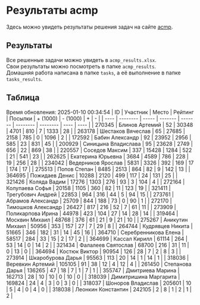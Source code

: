 # Результаты acmp
Здесь можно увидеть результаты решения задач на сайте [acmp](https://acmp.ru). 

## Результаты
Все решенные задачи можно увидеть в `acmp_results.xlsx`.   
Свои результаты можно посмотреть в папке `acmp_results`.  
Домашняя работа написана в папке `tasks`, а её выполнение в папке `tasks_results`.

## Таблица
Время обновления: 2025-01-10 00:34:54
| ID   | Участник | Место | Рейтинг | Посылки | + (1000) | - (1000) | +    | -    |
| ---- | -------- | ----- | ------- | ------- | -------- | -------- | ---- | ---- |
| 270345 | Блинов Артемий | 52 | 30348 | 4701 | 810 | 7 | 1333 | 28 |
| 263178 | Шестаков Вячеслав | 65 | 27685 | 2158 | 785 | 0 | 1096 | 2 |
| 172592 | Бабин Александр | 92 | 23952 | 2956 | 585 | 23 | 831 | 45 |
| 200929 | Синицына Владислава | 95 | 23628 | 2749 | 656 | 22 | 869 | 38 |
| 220557 | Соседов Максим | 337 | 15428 | 1284 | 522 | 21 | 541 | 23 |
| 262625 | Екатерина Юрьевна | 3684 | 4589 | 786 | 228 | 19 | 256 | 28 |
| 234042 | Ведерников Ярослав | 5831 | 3326 | 392 | 169 | 17 | 174 | 17 |
| 275513 | Попов Степан | 8485 | 2513 | 864 | 82 | 9 | 142 | 13 |
| 364695 | Пожидаев Денис | 10288 | 2120 | 499 | 117 | 24 | 131 | 25 |
| 321426 | Коляда Вадим | 17276 | 1303 | 276 | 93 | 3 | 104 | 4 |
| 272164 | Колупаева Софья | 20158 | 1105 | 360 | 82 | 11 | 123 | 19 |
| 321411 | Трегубович Андрей | 22853 | 964 | 316 | 44 | 5 | 94 | 15 |
| 273761 | Абрамов Александр | 25709 | 844 | 188 | 73 | 0 | 90 | 1 |
| 272170 | Тимошков Александр | 26427 | 817 | 216 | 52 | 7 | 61 | 11 |
| 273909 | Поликарпова Ирина | 44978 | 423 | 104 | 27 | 14 | 28 | 14 |
| 319464 | Москвин Михаил | 48768 | 376 | 61 | 21 | 9 | 21 | 10 |
| 275267 | Аникутин Михаил | 50956 | 353 | 157 | 27 | 7 | 29 | 8 |
| 264744 | Кудрявцев Никита | 51665 | 346 | 182 | 31 | 14 | 45 | 16 |
| 364710 | Серебренникова Елена | 58517 | 284 | 33 | 15 | 2 | 17 | 2 |
| 364699 | Кассал Кирилл | 61114 | 264 | 53 | 14 | 0 | 14 | 2 |
| 321434 | Фалалеев Святослав | 68700 | 216 | 31 | 11 | 0 | 13 | 0 |
| 364694 | Костюк Виктор | 90954 | 126 | 28 | 7 | 2 | 8 | 3 |
| 273914 | Шкаробурова Дарья | 95563 | 113 | 20 | 14 | 1 | 14 | 1 |
| 318036 | Веревкин Артемий | 105105 | 91 | 38 | 12 | 4 | 12 | 4 |
| 261450 | Степанова Дарья | 136265 | 47 | 18 | 7 | 1 | 7 | 1 |
| 355747 | Дмитриева Марина | 162713 | 28 | 10 | 10 | 0 | 10 | 0 |
| 318039 | Димитришина Маргарита | 169824 | 24 | 4 | 3 | 0 | 3 | 0 |
| 318037 | Шоноров Владислав | 205601 | 10 | 5 | 4 | 0 | 4 | 0 |
| 318038 | Леонкин Константин | 242105 | 2 | 8 | 1 | 2 | 1 | 2 |
